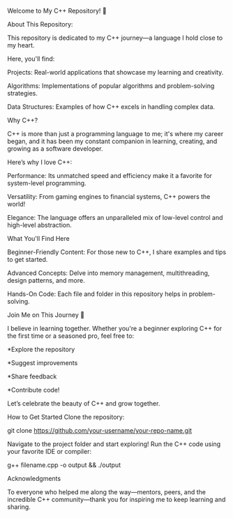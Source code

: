 Welcome to My C++ Repository! 🌟



About This Repository:

This repository is dedicated to my C++ journey—a language I hold close to my heart. 


Here, you'll find:

Projects: Real-world applications that showcase my learning and creativity.

Algorithms: Implementations of popular algorithms and problem-solving strategies.

Data Structures: Examples of how C++ excels in handling complex data.


Why C++?

C++ is more than just a programming language to me; it's where my career began, and it has been my constant companion in learning, creating, and growing as a software developer.

Here’s why I love C++:

Performance: Its unmatched speed and efficiency make it a favorite for system-level programming.

Versatility: From gaming engines to financial systems, C++ powers the world!

Elegance: The language offers an unparalleled mix of low-level control and high-level abstraction.

What You'll Find Here


Beginner-Friendly Content: For those new to C++, I share examples and tips to get started.

Advanced Concepts: Delve into memory management, multithreading, design patterns, and more.

Hands-On Code: Each file and folder in this repository helps in problem-solving.


Join Me on This Journey 🚀

I believe in learning together. Whether you're a beginner exploring C++ for the first time or a seasoned pro, feel free to:

*Explore the repository

*Suggest improvements

*Share feedback

*Contribute code!

Let’s celebrate the beauty of C++ and grow together.

How to Get Started
Clone the repository:

git clone https://github.com/your-username/your-repo-name.git

Navigate to the project folder and start exploring!
Run the C++ code using your favorite IDE or compiler:

g++ filename.cpp -o output && ./output


Acknowledgments

To everyone who helped me along the way—mentors, peers, and the incredible C++ community—thank you for inspiring me to keep learning and sharing.
